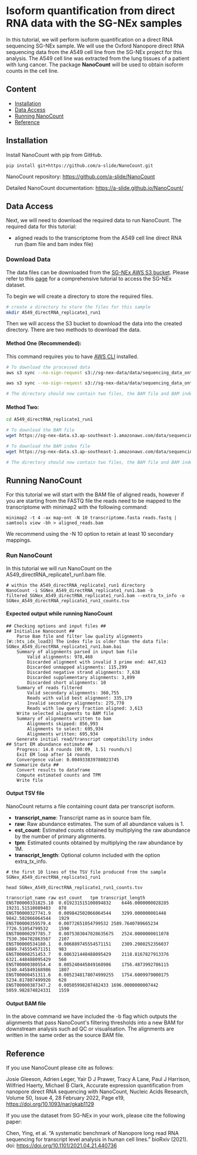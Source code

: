 # **Isoform quantification from direct RNA data with the SG-NEx samples** 

In this tutorial, we will perform isoform quantification on a direct RNA sequencing SG-NEx sample. We will use the Oxford Nanopore direct RNA sequencing data from the A549 cell line from the SG-NEx project for this analysis. The A549 cell line was extracted from the lung tissues of a patient with lung cancer. The package **NanoCount** will be used to obtain isoform counts in the cell line.

## **Content**

- [Installation](#installation)
- [Data Access](#data-access)
- [Running NanoCount](#running-nanocount)
- [Reference](#reference)

## **Installation**

Install NanoCount with pip from GitHub.

```
pip install git+https://github.com/a-slide/NanoCount.git
```

NanoCount repository: https://github.com/a-slide/NanoCount

Detailed NanoCount documentation: https://a-slide.github.io/NanoCount/


## **Data Access**
Next, we will need to download the required data to run NanoCount. The required data for this tutorial:

-   aligned reads to the transcriptome from the A549 cell line direct RNA run (bam file and bam index file)

### **Download Data**
The data files can be downloaded from the [SG-NEx AWS S3 bucket](http://sg-nex-data.s3-website-ap-southeast-1.amazonaws.com/). Please refer to this [page](AWS_data_access_tutorial.md) for a comprehensive tutorial to access the SG-NEx dataset.

To begin we will create a directory to store the required files.
```bash
# create a directory to store the files for this sample
mkdir A549_directRNA_replicate1_run1 
```

Then we will access the S3 bucket to download the data into the created directory. There are two methods to download the data. 
<br>

#### **Method One (Recommended):** 
This command requires you to have [AWS CLI](https://aws.amazon.com/cli/) installed.
```bash
# To download the processed data
aws s3 sync --no-sign-request s3://sg-nex-data/data/sequencing_data_ont/bam/transcriptome/SGNex_A549_directRNA_replicate1_run1/SGNex_A549_directRNA_replicate1_run1.bam ./A549_directRNA_replicate1_run1

aws s3 sync --no-sign-request s3://sg-nex-data/data/sequencing_data_ont/bam/transcriptome/SGNex_A549_directRNA_replicate1_run1/SGNex_A549_directRNA_replicate1_run1.bam.bai ./A549_directRNA_replicate1_run1

# The directory should now contain two files, the BAM file and BAM index file. 
```

#### **Method Two:**
```bash
cd A549_directRNA_replicate1_run1 

# To download the BAM file
wget https://sg-nex-data.s3.ap-southeast-1.amazonaws.com/data/sequencing_data_ont/bam/transcriptome/SGNex_A549_directRNA_replicate1_run1/SGNex_A549_directRNA_replicate1_run1.bam

# To download the BAM index file
wget https://sg-nex-data.s3.ap-southeast-1.amazonaws.com/data/sequencing_data_ont/bam/transcriptome/SGNex_A549_directRNA_replicate1_run1/SGNex_A549_directRNA_replicate1_run1.bam.bai

# The directory should now contain two files, the BAM file and BAM index file. 
```

## **Running NanoCount**

For this tutorial we will start with the BAM file of aligned reads, however if you are starting from the FASTQ file the reads need to be mapped to the transcriptome with minimap2 with the following command:

```
minimap2 -t 4 -ax map-ont -N 10 transcriptome.fasta reads.fastq | samtools view -bh > aligned_reads.bam
```

We recommend using the -N 10 option to retain at least 10 secondary mappings.

### Run NanoCount

In this tutorial we will run NanoCount on the A549_directRNA_replicate1_run1.bam file. 

```
# within the A549_directRNA_replicate1_run1 directory
NanoCount -i SGNex_A549_directRNA_replicate1_run1.bam -b filtered_SGNex_A549_directRNA_replicate1_run1.bam --extra_tx_info -o SGNex_A549_directRNA_replicate1_run1_counts.tsv
```

#### Expected output while running NanoCount

```
## Checking options and input files ##
## Initialise Nanocount ##
	Parse Bam file and filter low quality alignments
[W::hts_idx_load3] The index file is older than the data file: SGNex_A549_directRNA_replicate1_run1.bam.bai
	Summary of alignments parsed in input bam file
		Valid alignments: 978,468
		Discarded alignment with invalid 3 prime end: 447,613
		Discarded unmapped alignments: 115,299
		Discarded negative strand alignments: 7,638
		Discarded supplementary alignments: 3,899
		Discarded short alignments: 10
	Summary of reads filtered
		Valid secondary alignments: 360,755
		Reads with valid best alignment: 335,179
		Invalid secondary alignments: 275,778
		Reads with low query fraction aligned: 3,613
	Write selected alignments to BAM file
	Summary of alignments written to bam
		Alignments skipped: 856,993
		Alignments to select: 695,934
		Alignments written: 695,934
	Generate initial read/transcript compatibility index
## Start EM abundance estimate ##
	Progress: 14.0 rounds [00:09, 1.51 rounds/s]
	Exit EM loop after 14 rounds
	Convergence value: 0.004933839788023745
## Summarize data ##
	Convert results to dataframe
	Compute estimated counts and TPM
	Write file
```

#### Output TSV file

NanoCount returns a file containing count data per transcript isoform. 

- **transcript_name**: Transcript name as in source bam file.
- **raw**: Raw abundance estimates. The sum of all abundance values is 1.
- **est_count**: Estimated counts obtained by multiplying the raw abundance by the number of primary alignments.
- **tpm**: Estimated counts obtained by multiplying the raw abundance by 1M.
- **transcript_length**: Optional column included with the option extra_tx_info.

```
# the first 10 lines of the TSV file produced from the sample SGNex_A549_directRNA_replicate1_run1

head SGNex_A549_directRNA_replicate1_run1_counts.tsv

transcript_name	raw	est_count	tpm	transcript_length
ENST00000331825.10	0.019231515100894832	6446.0000000028285	19231.51510089483	878
ENST00000327741.9	0.009842502066064544	3299.000000001448	9842.502066064544	1929
ENST00000359579.4	0.00772651054799532	2589.7640789665234	7726.51054799532	1590
ENST00000297785.7	0.0075303047028635675	2524.0000000011078	7530.304702863567	2107
ENST00000534180.1	0.006889745554571151	2309.2980252356037	6889.745554571151	983
ENST00000251453.7	0.006321448488095429	2118.8167827913376	6321.448488095429	560
ENST00000380554.4	0.005240445849168986	1756.4873992786115	5240.445849168986	1807
ENST00000451311.6	0.0052348178074999255	1754.6009979000175	5234.817807499926	628
ENST00000387347.2	0.00505998287482433	1696.0000000007442	5059.982874824331	1559
```

#### Output BAM file

In the above command we have included the -b flag which outputs the alignments that pass NanoCount's filtering thresholds into a new BAM for downstream analysis such ad QC or visualisation. The alignments are written in the same order as the source BAM file.

## **Reference**

If you use NanoCount please cite as follows:

Josie Gleeson, Adrien Leger, Yair D J Prawer, Tracy A Lane, Paul J Harrison, Wilfried Haerty, Michael B Clark, Accurate expression quantification from nanopore direct RNA sequencing with NanoCount, Nucleic Acids Research, Volume 50, Issue 4, 28 February 2022, Page e19, https://doi.org/10.1093/nar/gkab1129

If you use the dataset from SG-NEx in your work, please cite the following paper:

Chen, Ying, et al. “A systematic benchmark of Nanopore long read RNA
sequencing for transcript level analysis in human cell lines.” bioRxiv
(2021). doi: <https://doi.org/10.1101/2021.04.21.440736>
